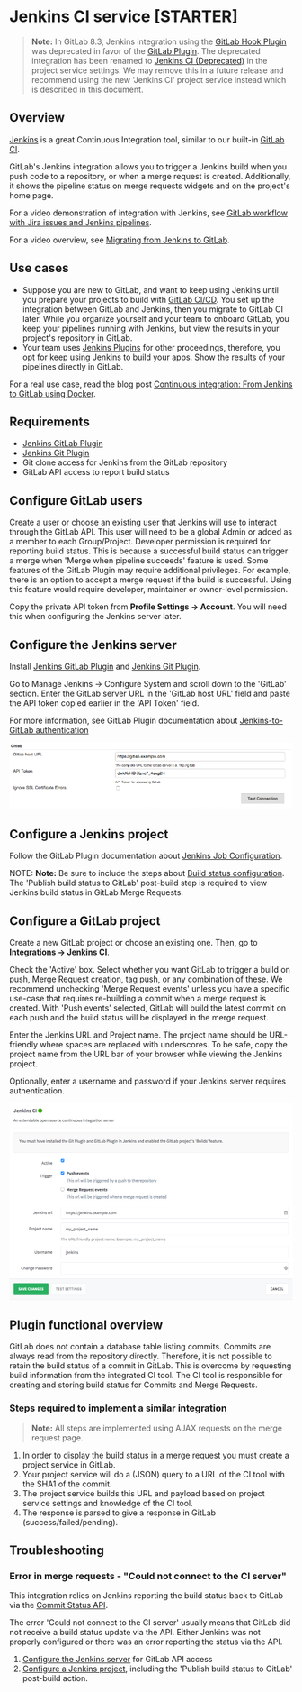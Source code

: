 # Jenkins CI service **[STARTER]**

>**Note:**
In GitLab 8.3, Jenkins integration using the
[GitLab Hook Plugin](https://wiki.jenkins.io/display/JENKINS/GitLab+Hook+Plugin)
was deprecated in favor of the
[GitLab Plugin](https://wiki.jenkins.io/display/JENKINS/GitLab+Plugin).
The deprecated integration has been renamed to [Jenkins CI (Deprecated)](jenkins_deprecated.md) in the
project service settings. We may remove this in a future release and recommend
using the new 'Jenkins CI' project service instead which is described in this
document.

## Overview

[Jenkins](https://jenkins.io/) is a great Continuous Integration tool, similar to our built-in
[GitLab CI](../ci/README.md).

GitLab's Jenkins integration allows you to trigger a Jenkins build when you
push code to a repository, or when a merge request is created. Additionally,
it shows the pipeline status on merge requests widgets and on the project's home page.

<i class="fa fa-youtube-play youtube" aria-hidden="true"></i>
For a video demonstration of integration with Jenkins, see [GitLab workflow with Jira issues
and Jenkins pipelines](https://youtu.be/Jn-_fyra7xQ).

<i class="fa fa-youtube-play youtube" aria-hidden="true"></i>
For a video overview, see [Migrating from Jenkins to GitLab](https://www.youtube.com/watch?v=RlEVGOpYF5Y).

## Use cases

- Suppose you are new to GitLab, and want to keep using Jenkins until you prepare
your projects to build with [GitLab CI/CD](../ci/README.md). You set up the
integration between GitLab and Jenkins, then you migrate to GitLab CI later. While
you organize yourself and your team to onboard GitLab, you keep your pipelines
running with Jenkins, but view the results in your project's repository in GitLab.
- Your team uses [Jenkins Plugins](https://plugins.jenkins.io/) for other proceedings,
therefore, you opt for keep using Jenkins to build your apps. Show the results of your
pipelines directly in GitLab.

For a real use case, read the blog post [Continuous integration: From Jenkins to GitLab using Docker](https://about.gitlab.com/2017/07/27/docker-my-precious/).

## Requirements

* [Jenkins GitLab Plugin](https://wiki.jenkins.io/display/JENKINS/GitLab+Plugin)
* [Jenkins Git Plugin](https://wiki.jenkins.io/display/JENKINS/Git+Plugin)
* Git clone access for Jenkins from the GitLab repository
* GitLab API access to report build status

## Configure GitLab users

Create a user or choose an existing user that Jenkins will use to interact
through the GitLab API. This user will need to be a global Admin or added
as a member to each Group/Project. Developer permission is required for reporting
build status. This is because a successful build status can trigger a merge
when 'Merge when pipeline succeeds' feature is used. Some features of the GitLab
Plugin may require additional privileges. For example, there is an option to
accept a merge request if the build is successful. Using this feature would
require developer, maintainer or owner-level permission.

Copy the private API token from **Profile Settings -> Account**. You will need this
when configuring the Jenkins server later.

## Configure the Jenkins server

Install [Jenkins GitLab Plugin](https://wiki.jenkins.io/display/JENKINS/GitLab+Plugin)
and [Jenkins Git Plugin](https://wiki.jenkins.io/display/JENKINS/Git+Plugin).

Go to Manage Jenkins -> Configure System and scroll down to the 'GitLab' section.
Enter the GitLab server URL in the 'GitLab host URL' field and paste the API token
copied earlier in the 'API Token' field.

For more information, see GitLab Plugin documentation about 
[Jenkins-to-GitLab authentication](https://github.com/jenkinsci/gitlab-plugin#jenkins-to-gitlab-authentication)

![Jenkins GitLab plugin configuration](img/jenkins_gitlab_plugin_config.png)

## Configure a Jenkins project

Follow the GitLab Plugin documentation about [Jenkins Job Configuration](https://github.com/jenkinsci/gitlab-plugin#jenkins-job-configuration).

NOTE: **Note:**
Be sure to include the steps about [Build status configuration](https://github.com/jenkinsci/gitlab-plugin#build-status-configuration).
The 'Publish build status to GitLab' post-build step is required to view 
Jenkins build status in GitLab Merge Requests. 

## Configure a GitLab project

Create a new GitLab project or choose an existing one. Then, go to **Integrations ->
Jenkins CI**.

Check the 'Active' box. Select whether you want GitLab to trigger a build
on push, Merge Request creation, tag push, or any combination of these. We
recommend unchecking 'Merge Request events' unless you have a specific use-case
that requires re-building a commit when a merge request is created. With 'Push
events' selected, GitLab will build the latest commit on each push and the build
status will be displayed in the merge request.

Enter the Jenkins URL and Project name. The project name should be URL-friendly
where spaces are replaced with underscores. To be safe, copy the project name
from the URL bar of your browser while viewing the Jenkins project.

Optionally, enter a username and password if your Jenkins server requires
authentication.

![GitLab service settings](img/jenkins_gitlab_service_settings.png)

## Plugin functional overview

GitLab does not contain a database table listing commits. Commits are always
read from the repository directly. Therefore, it is not possible to retain the
build status of a commit in GitLab. This is overcome by requesting build
information from the integrated CI tool. The CI tool is responsible for creating
and storing build status for Commits and Merge Requests.

### Steps required to implement a similar integration

>**Note:**
All steps are implemented using AJAX requests on the merge request page.

1. In order to display the build status in a merge request you must create a project service in GitLab.
2. Your project service will do a (JSON) query to a URL of the CI tool with the SHA1 of the commit.
3. The project service builds this URL and payload based on project service settings and knowledge of the CI tool.
4. The response is parsed to give a response in GitLab (success/failed/pending).

## Troubleshooting

### Error in merge requests - "Could not connect to the CI server"

This integration relies on Jenkins reporting the build status back to GitLab via
the [Commit Status API](../api/commits.md#commit-status). 

The error 'Could not connect to the CI server' usually means that GitLab did not
receive a build status update via the API. Either Jenkins was not properly
configured or there was an error reporting the status via the API. 

1. [Configure the Jenkins server](#configure-the-jenkins-server) for GitLab API access
2. [Configure a Jenkins project](#configure-a-jenkins-project), including the 
   'Publish build status to GitLab' post-build action. 
